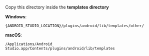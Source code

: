 Copy this directory inside the **templates directory**

**Windows**: 
```
{ANDROID_STUDIO_LOCATION}/plugins/android/lib/templates/other/
```

**macOS**: 
```
/Applications/Android Studio.app/Contents/plugins/android/lib/templates
```
